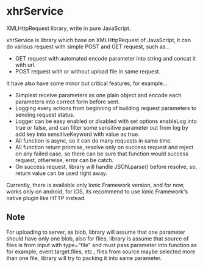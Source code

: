 # xhrService
XMLHttpRequest library, write in pure JavaScript.

xhrService is library which base on XMLHttpRequest of JavaScript, it can do various request with simple POST and GET request, such as...
* GET request with automated encode parameter into string and concat it with url.
* POST request with or without upload file in same request.

It have also have some minor but critical features, for example...
* Simplest receive parameters as one plain object and encode each parameters into correct form before sent.
* Logging every actions from beginning of building request parameters to sending request status.
* Logger can be easy enabled or disabled with set options enableLog into true or false, and can filter some sensitive parameter out from log by add key into sensitiveKeyword with value as true.
* All function is async, so it can do many requests in same time.
* All function return promise, resolve only on success request and reject on any failed case, so there can be sure that function would success request, otherwise, error can be catch.
* On success request, library will handle JSON.parse() before resolve, so, return value can be used right away.

Currently, there is available only Ionic Framework version, and for now, works only on android, for iOS, its recommend to use Ionic Framework's native plugin like HTTP instead. 

## Note
For uploading to server, as blob, library will assume that one parameter should have only one blob, also for files, library is assume that source of files is from input with type="file" and must pass parameter into function as for example, event.target.files, etc., files from source maybe selected more than one file, library will try to packing it into same parameter.